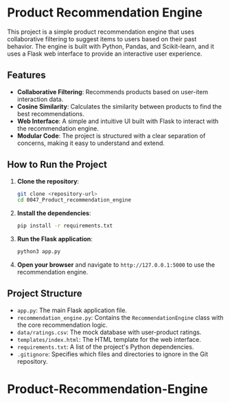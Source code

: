 # Product Recommendation Engine

This project is a simple product recommendation engine that uses collaborative filtering to suggest items to users based on their past behavior. The engine is built with Python, Pandas, and Scikit-learn, and it uses a Flask web interface to provide an interactive user experience.

## Features

- **Collaborative Filtering**: Recommends products based on user-item interaction data.
- **Cosine Similarity**: Calculates the similarity between products to find the best recommendations.
- **Web Interface**: A simple and intuitive UI built with Flask to interact with the recommendation engine.
- **Modular Code**: The project is structured with a clear separation of concerns, making it easy to understand and extend.

## How to Run the Project

1.  **Clone the repository**:

    ```bash
    git clone <repository-url>
    cd 0047_Product_recommendation_engine
    ```

2.  **Install the dependencies**:

    ```bash
    pip install -r requirements.txt
    ```

3.  **Run the Flask application**:

    ```bash
    python3 app.py
    ```

4.  **Open your browser** and navigate to `http://127.0.0.1:5000` to use the recommendation engine.

## Project Structure

- `app.py`: The main Flask application file.
- `recommendation_engine.py`: Contains the `RecommendationEngine` class with the core recommendation logic.
- `data/ratings.csv`: The mock database with user-product ratings.
- `templates/index.html`: The HTML template for the web interface.
- `requirements.txt`: A list of the project's Python dependencies.
- `.gitignore`: Specifies which files and directories to ignore in the Git repository.
# Product-Recommendation-Engine
